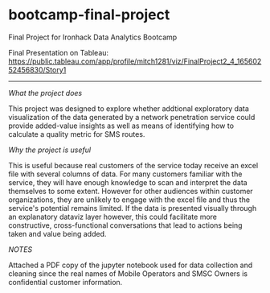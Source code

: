 # bootcamp-final-project
Final Project for Ironhack Data Analytics Bootcamp

Final Presentation on Tableau:
https://public.tableau.com/app/profile/mitch1281/viz/FinalProject2_4_16560252456830/Story1 

---

*What the project does*

This project was designed to explore whether addtional exploratory data visualization of the data generated by a network penetration service could provide added-value insights as well as means of identifying how to calculate a quality metric for SMS routes. 


*Why the project is useful*

This is useful because real customers of the service today receive an excel file with several columns of data. For many customers familiar with the service, they will have enough knowledge to scan and interpret the data themselves to some extent. However for other audiences within customer organizations, they are unlikely to engage with the excel file and thus the service's potential remains limited. If the data is presented visually through an explanatory dataviz layer however, this could facilitate more constructive, cross-functional conversations that lead to actions being taken and value being added.

*NOTES*

Attached a PDF copy of the jupyter notebook used for data collection and cleaning since the real names of Mobile Operators and SMSC Owners is confidential customer information. 

